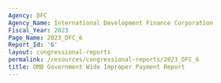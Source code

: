 ```yaml
---
Agency: DFC
Agency_Name: International Development Finance Corporation
Fiscal_Year: 2023
Page_Name: 2023_DFC_6
Report_Id: '6'
layout: congressional-reports
permalink: /resources/congressional-reports/2023_DFC_6
title: OMB Government Wide Improper Payment Report
---
```

